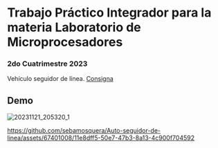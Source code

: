 # Trabajo Práctico Integrador para la materia Laboratorio de Microprocesadores

### 2do Cuatrimestre 2023

Vehículo seguidor de línea. [Consigna](https://gitlab.com/86.07/2023/trabajos-practicos/-/blob/main/TPI/README.md)



## Demo
![20231121_205320_1](https://github.com/sebamosquera/Auto-seguidor-de-linea/assets/67401008/1dc3a7ba-c8c9-47f4-bc88-44b8abccc019)


https://github.com/sebamosquera/Auto-seguidor-de-linea/assets/67401008/11e8dff5-50e7-47b3-8a13-4c900f704592

